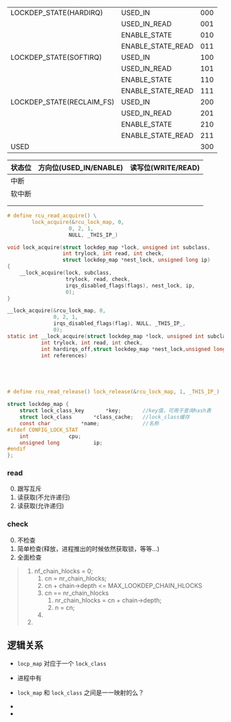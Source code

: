 

|                           |                   |      |
| ------------------------- | ----------------- | ---- |
| LOCKDEP_STATE(HARDIRQ)    | USED_IN           | 000  |
|                           | USED_IN_READ      | 001  |
|                           | ENABLE_STATE      | 010  |
|                           | ENABLE_STATE_READ | 011  |
| LOCKDEP_STATE(SOFTIRQ)    | USED_IN           | 100  |
|                           | USED_IN_READ      | 101  |
|                           | ENABLE_STATE      | 110  |
|                           | ENABLE_STATE_READ | 111  |
| LOCKDEP_STATE(RECLAIM_FS) | USED_IN           | 200  |
|                           | USED_IN_READ      | 201  |
|                           | ENABLE_STATE      | 210  |
|                           | ENABLE_STATE_READ | 211  |
| USED                      |                   | 300  |





| 状态位 | 方向位(USED_IN/ENABLE) | 读写位(WRITE/READ) |
| ------ | ---------------------- | ------------------ |
| 中断   |                        |                    |
| 软中断 |                        |                    |
|        |                        |                    |
|        |                        |                    |





```c
# define rcu_read_acquire() \
		lock_acquire(&rcu_lock_map, 0,
					0, 2, 1,
					NULL, _THIS_IP_)

void lock_acquire(struct lockdep_map *lock, unsigned int subclass,
                  int trylock, int read, int check,
                  struct lockdep_map *nest_lock, unsigned long ip)
{
	__lock_acquire(lock, subclass,
                   trylock, read, check,
                   irqs_disabled_flags(flags), nest_lock, ip,
                   0);
}

__lock_acquire(&rcu_lock_map, 0,
               0, 2, 1,
               irqs_disabled_flags(flag), NULL, _THIS_IP_,
               0);
static int __lock_acquire(struct lockdep_map *lock, unsigned int subclass,
		   int trylock, int read, int check,
           int hardirqs_off,struct lockdep_map *nest_lock,unsigned long ip,
		   int references)





# define rcu_read_release()	lock_release(&rcu_lock_map, 1, _THIS_IP_)
```





```c
struct lockdep_map {
	struct lock_class_key		*key;		//key值，可用于查询hash表
	struct lock_class		*class_cache;	//lock_class缓存
	const char			*name;				//名称
#ifdef CONFIG_LOCK_STAT
	int				cpu;
	unsigned long			ip;
#endif
};

```



### read 

0. 跟写互斥
1. 读获取(不允许递归)
2. 读获取(允许递归)

### check

0. 不检查
1. 简单检查(释放，进程推出的时候依然获取锁，等等...)
2. 全面检查



> 1. nf_chain_hlocks = 0;
>    1. cn = nr_chain_hlocks;
>    2. cn + chain->depth <= MAX_LOOKDEP_CHAIN_HLOCKS
>    3. cn == nr_chain_hlocks
>       1. nr_chain_hlocks = cn + chain->depth;
>       2. n = cn;
>    4. 
> 2. 











## 逻辑关系

* `locp_map` 对应于一个 `lock_class` 
* 进程中有





* `lock_map` 和 `lock_class` 之间是一一映射的么？
* 
* 